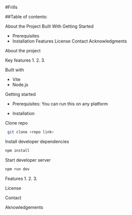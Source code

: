 #Frills
<!-- Optional: Add a project logo if available -->

##Table of contents:

About the Project
Built With
Getting Started
- Prerequisites
- Installation
Features
License
Contact
Acknowledgments

About the project

Key features
1.
2.
3.

Built with
- Vite
- Node.js

Getting started
- Prerequisites:
  You can run this on any platform

- Installation

Clone repo
```bash
 git clone <repo link>
```

Install developer dependencies
```bash
npm install
```

Start developer server
```bash
npm run dev
```

  Features
  1.
  2.
  3.

  License

  Contact

  Aknowledgements

  
  
  
